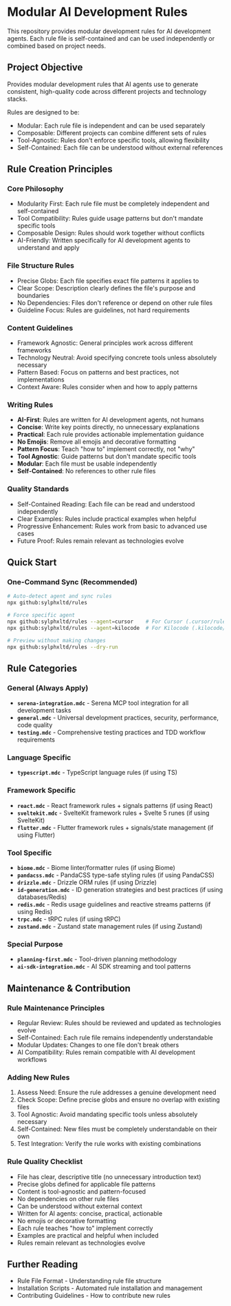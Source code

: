 # Modular AI Development Rules

This repository provides modular development rules for AI development agents. Each rule file is self-contained and can be used independently or combined based on project needs.

## Project Objective

Provides modular development rules that AI agents use to generate consistent, high-quality code across different projects and technology stacks.

Rules are designed to be:
- Modular: Each rule file is independent and can be used separately
- Composable: Different projects can combine different sets of rules
- Tool-Agnostic: Rules don't enforce specific tools, allowing flexibility
- Self-Contained: Each file can be understood without external references

## Rule Creation Principles

### Core Philosophy
- Modularity First: Each rule file must be completely independent and self-contained
- Tool Compatibility: Rules guide usage patterns but don't mandate specific tools
- Composable Design: Rules should work together without conflicts
- AI-Friendly: Written specifically for AI development agents to understand and apply

### File Structure Rules
- Precise Globs: Each file specifies exact file patterns it applies to
- Clear Scope: Description clearly defines the file's purpose and boundaries
- No Dependencies: Files don't reference or depend on other rule files
- Guideline Focus: Rules are guidelines, not hard requirements

### Content Guidelines
- Framework Agnostic: General principles work across different frameworks
- Technology Neutral: Avoid specifying concrete tools unless absolutely necessary
- Pattern Based: Focus on patterns and best practices, not implementations
- Context Aware: Rules consider when and how to apply patterns

### Writing Rules
- **AI-First**: Rules are written for AI development agents, not humans
- **Concise**: Write key points directly, no unnecessary explanations
- **Practical**: Each rule provides actionable implementation guidance
- **No Emojis**: Remove all emojis and decorative formatting
- **Pattern Focus**: Teach "how to" implement correctly, not "why"
- **Tool Agnostic**: Guide patterns but don't mandate specific tools
- **Modular**: Each file must be usable independently
- **Self-Contained**: No references to other rule files

### Quality Standards
- Self-Contained Reading: Each file can be read and understood independently
- Clear Examples: Rules include practical examples when helpful
- Progressive Enhancement: Rules work from basic to advanced use cases
- Future Proof: Rules remain relevant as technologies evolve

## Quick Start

### One-Command Sync (Recommended)
```bash
# Auto-detect agent and sync rules
npx github:sylphxltd/rules

# Force specific agent
npx github:sylphxltd/rules --agent=cursor    # For Cursor (.cursor/rules/*.mdc)
npx github:sylphxltd/rules --agent=kilocode  # For Kilocode (.kilocode/rules/*.md)

# Preview without making changes
npx github:sylphxltd/rules --dry-run
```

## Rule Categories

### General (Always Apply)
- **`serena-integration.mdc`** - Serena MCP tool integration for all development tasks
- **`general.mdc`** - Universal development practices, security, performance, code quality
- **`testing.mdc`** - Comprehensive testing practices and TDD workflow requirements

### Language Specific
- **`typescript.mdc`** - TypeScript language rules (if using TS)

### Framework Specific
- **`react.mdc`** - React framework rules + signals patterns (if using React)
- **`sveltekit.mdc`** - SvelteKit framework rules + Svelte 5 runes (if using SvelteKit)
- **`flutter.mdc`** - Flutter framework rules + signals/state management (if using Flutter)

### Tool Specific
- **`biome.mdc`** - Biome linter/formatter rules (if using Biome)
- **`pandacss.mdc`** - PandaCSS type-safe styling rules (if using PandaCSS)
- **`drizzle.mdc`** - Drizzle ORM rules (if using Drizzle)
- **`id-generation.mdc`** - ID generation strategies and best practices (if using databases/Redis)
- **`redis.mdc`** - Redis usage guidelines and reactive streams patterns (if using Redis)
- **`trpc.mdc`** - tRPC rules (if using tRPC)
- **`zustand.mdc`** - Zustand state management rules (if using Zustand)

### Special Purpose
- **`planning-first.mdc`** - Tool-driven planning methodology
- **`ai-sdk-integration.mdc`** - AI SDK streaming and tool patterns


## Maintenance & Contribution

### Rule Maintenance Principles
- Regular Review: Rules should be reviewed and updated as technologies evolve
- Self-Contained: Each rule file remains independently understandable
- Modular Updates: Changes to one file don't break others
- AI Compatibility: Rules remain compatible with AI development workflows

### Adding New Rules
1. Assess Need: Ensure the rule addresses a genuine development need
2. Check Scope: Define precise globs and ensure no overlap with existing files
3. Tool Agnostic: Avoid mandating specific tools unless absolutely necessary
4. Self-Contained: New files must be completely understandable on their own
5. Test Integration: Verify the rule works with existing combinations

### Rule Quality Checklist
- File has clear, descriptive title (no unnecessary introduction text)
- Precise globs defined for applicable file patterns
- Content is tool-agnostic and pattern-focused
- No dependencies on other rule files
- Can be understood without external context
- Written for AI agents: concise, practical, actionable
- No emojis or decorative formatting
- Each rule teaches "how to" implement correctly
- Examples are practical and helpful when included
- Rules remain relevant as technologies evolve

## Further Reading

- Rule File Format - Understanding rule file structure
- Installation Scripts - Automated rule installation and management
- Contributing Guidelines - How to contribute new rules